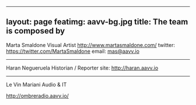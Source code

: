 ---
layout: page
featimg: aavv-bg.jpg
title: The team is composed by
----

Marta Smaldone
Visual Artist
http://www.martasmaldone.com/
twitter: https://twitter.com/MartaSmaldone
email: mas@aavv.io
  
--------------
  

Haran Negueruela
  Historian / Reporter
  site: http://haran.aavv.io
 
------------
Le Vin Mariani
  Audio & IT
  
http://ombreradio.aavv.io/
  
